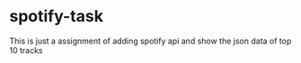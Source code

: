 # spotify-task

This is just a assignment of adding spotify api and show the json data of top 10 tracks
